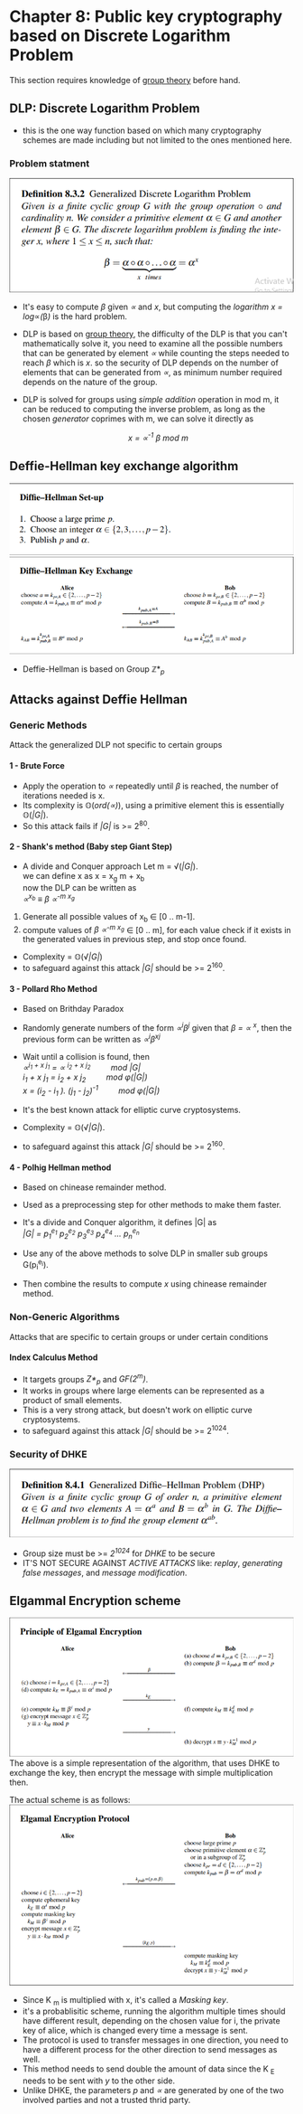 # Chapter 8: Public key cryptography based on Discrete Logarithm Problem

This section requires knowledge of [group theory](../Math/group-theory.md) before hand.

## DLP: Discrete Logarithm Problem
- this is the one way function based on which many cryptography schemes are made including but not limited to the ones mentioned here.
### Problem statment

![Generalized DLP](../images/ch8-DH-generalised-DLP.png)

- It's easy to compute *&beta;* given *&prop;* and *x*, but computing the *logarithm x = log*&prop;*(*&beta;*)* is the hard problem.

- DLP is based on [group theory](../Math/group-theory.md), the difficulty of the DLP is that you can't mathematically solve it, you need to examine all the possible numbers that can be generated by element *&prop;* while counting the steps needed to reach *&beta;* which is *x*. so the security of DLP depends on the number of elements that can be generated from *&prop;*, as minimum number required depends on the nature of the group.

- DLP is solved for groups using *simple addition* operation in mod m, it can be reduced to computing the inverse problem, as long as the chosen *generator* coprimes with m, we can solve it directly as
_<p align='center'>x = &prop;<sup>-1</sup> &beta; mod m</p>_


## Deffie-Hellman key exchange algorithm
![](../images/ch8-DH-init.png)
![](../images/ch8-DH-process.png)

- Deffie-Hellman is based on Group &Zopf;*<sub>_p_</sub>

## Attacks against Deffie Hellman

### Generic Methods
Attack the generalized DLP not specific to certain groups
#### 1 - Brute Force
- Apply the operation to *&prop;* repeatedly until *&beta;* is reached, the number of iterations needed is x.
- Its complexity is &Oopf;(*ord(&prop;)*), using a primitive element this is essentially &Oopf;(*\|G\|*).
- So this attack fails if *\|G\|* is >= 2<sup>80</sup>.

#### 2 - Shank's method (Baby step Giant Step)
- A divide and Conquer approach
Let m = &radic;(*\|G\|*).  
we can define x as x = x<sub>g</sub> m + x<sub>b</sub>  
now the DLP can be written as  
_&prop;<sup>x<sub>b</sub></sup> &equiv; &beta; &prop;<sup>-m x<sub>g</sub></sup>_  

1. Generate all possible values of x<sub>b</sub> &isin; [0 .. m-1].
2. compute values of _&beta; &prop;<sup>-m x<sub>g</sub></sup>_ &isin; [0 .. m], for each value check if it exists in the generated values in previous step, and stop once found.
   
- Complexity = &Oopf;(&radic;*\|G\|*)
- to safeguard against this attack *\|G\|* should be >= 2<sup>160</sup>.

#### 3 - Pollard Rho Method
- Based on Brithday Paradox
- Randomly generate numbers of the form _&prop;<sup>i</sup>&beta;<sup>j</sup>_
  given that _&beta; = &prop; <sup>x</sup>_, then the previous form can be written as _&prop;<sup>i</sup>&beta;<sup>xj</sup>_
- Wait until a collision is found, then  
  _&prop;<sup>i<sub>1</sub> + x j<sub>1</sub></sup> = &prop; <sup>i<sub>2</sub> + x j<sub>2</sub></sup> &#8195;&#8195; mod \|G\|_  
  _i<sub>1</sub> + x j<sub>1</sub> = i<sub>2</sub> + x j<sub>2</sub> &#8195;&#8195; mod &phi;(\|G\|)_  
  _x = (i<sub>2</sub> - i<sub>1</sub> ). (j<sub>1</sub> - j<sub>2</sub>)<sup>-1</sup> &#8195;&#8195; mod &phi;(\|G\|)_  

- It's the best known attack for elliptic curve cryptosystems.  
- Complexity = &Oopf;(&radic;*\|G\|*).
- to safeguard against this attack *\|G\|* should be >= 2<sup>160</sup>.

#### 4 - Polhig Hellman method
- Based on chinease remainder method.
- Used as a preprocessing step for other methods to make them faster.
- It's a divide and Conquer algorithm, it defines \|G\| as  
  _\|G\| = p<sub>1</sub><sup>e<sub>1</sub></sup> p<sub>2</sub><sup>e<sub>2</sub></sup> p<sub>3</sub><sup>e<sub>3</sub></sup> p<sub>4</sub><sup>e<sub>4</sub></sup> ... p<sub>n</sub><sup>e<sub>n</sub></sup>_

- Use any of the above methods to solve DLP in smaller sub groups G(p<sub>i</sub><sup>e<sub>i</sub></sup>).
- Then combine the results to compute _x_ using chinease remainder method.

### Non-Generic Algorithms
Attacks that are specific to certain groups or under certain conditions

#### Index Calculus Method
- It targets groups _Z*<sub>p</sub>_ and _GF(2<sup>m</sup>)_.
- It works in groups where large elements can be represented as a product of small elements.
- This is a very strong attack, but doesn't work on elliptic curve cryptosystems.
- to safeguard against this attack *\|G\|* should be >= 2<sup>1024</sup>.

### Security of DHKE
![GDH](../images/ch8-DHP.png)

- Group size must be >= _2<sup>1024</sup>_ for _DHKE_ to be secure
- IT'S NOT SECURE AGAINST _ACTIVE ATTACKS_ like: _replay_, _generating false messages_, and _message modification_.

## Elgammal Encryption scheme
![Elgammal Encryption Scheme](../images/Ch8-Elgammal.png)  
The above is a simple representation of the algorithm, that uses DHKE to exchange the key, then encrypt the message with simple multiplication then.

The actual scheme is as follows:  
![Elgammal Protocol](../images/Ch8-Elgammal-protocol.png)  
- Since K <sub>m</sub> is multiplied with x, it's called a _Masking key_.
- it's a probablisitic scheme, running the algorithm multiple times should have different result, depending on the chosen value for i, the private key of alice, which is changed every time a message is sent.  
- The protocol is used to transfer messages in one direction, you need to have a different process for the other direction to send messages as well.
- This method needs to send double the amount of data since the K <sub>E</sub> needs to be sent with _y_ to the other side.
- Unlike DHKE, the parameters _p_ and _&prop;_ are generated by one of the two involved parties and not a trusted thrid party.
